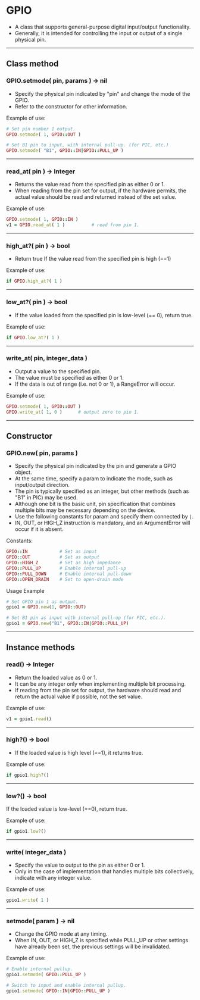 # GPIO

- A class that supports general-purpose digital input/output functionality.
- Generally, it is intended for controlling the input or output of a single physical pin.

---

## Class method


### GPIO.setmode( pin, params ) -> nil

- Specify the physical pin indicated by "pin" and change the mode of the GPIO.
- Refer to the constructor for other information.

Example of use:

```ruby
# Set pin number 1 output.
GPIO.setmode( 1, GPIO::OUT )

# Set B1 pin to input, with internal pull-up. (for PIC, etc.)
GPIO.setmode( "B1", GPIO::IN|GPIO::PULL_UP )
```

---

### read_at( pin ) -> Integer

- Returns the value read from the specified pin as either 0 or 1.
- When reading from the pin set for output, if the hardware permits, the actual value should be read and returned instead of the set value.

Example of use:

```ruby
GPIO.setmode( 1, GPIO::IN )
v1 = GPIO.read_at( 1 )          # read from pin 1.
```

---

### high_at?( pin ) -> bool

- Return true If the value read from the specified pin is high (==1)

Example of use:

```ruby
if GPIO.high_at?( 1 )
```

---

### low_at?( pin ) -> bool

- If the value loaded from the specified pin is low-level (== 0), return true.

Example of use:

```ruby
if GPIO.low_at?( 1 )
```

---

### write_at( pin, integer_data )

- Output a value to the specified pin.
- The value must be specified as either 0 or 1.
- If the data is out of range (i.e. not 0 or 1), a RangeError will occur.

Example of use:

```ruby
GPIO.setmode( 1, GPIO::OUT )
GPIO.write_at( 1, 0 )      # output zero to pin 1.
```

---

## Constructor


### GPIO.new( pin, params )

- Specify the physical pin indicated by the pin and generate a GPIO object.
- At the same time, specify a param to indicate the mode, such as input/output direction.
- The pin is typically specified as an integer, but other methods (such as "B1" in PIC) may be used.
- Although one bit is the basic unit, pin specification that combines multiple bits may be necessary depending on the device.
- Use the following constants for param and specify them connected by `|`.
- IN, OUT, or HIGH_Z instruction is mandatory, and an ArgumentError will occur if it is absent.

Constants:

```ruby
GPIO::IN            # Set as input
GPIO::OUT           # Set as output
GPIO::HIGH_Z        # Set as high impedance
GPIO::PULL_UP       # Enable internal pull-up
GPIO::PULL_DOWN     # Enable internal pull-down
GPIO::OPEN_DRAIN    # Set to open-drain mode
```

Usage Example

```ruby
# Set GPIO pin 1 as output.
gpio1 = GPIO.new(1, GPIO::OUT)

# Set B1 pin as input with internal pull-up (for PIC, etc.).
gpio1 = GPIO.new("B1", GPIO::IN|GPIO::PULL_UP)
```

---

## Instance methods


### read() -> Integer

- Return the loaded value as 0 or 1.
- It can be any integer only when implementing multiple bit processing.
- If reading from the pin set for output, the hardware should read and return the actual value if possible, not the set value.

Example of use:

```ruby
v1 = gpio1.read()
```

---

### high?() -> bool

- If the loaded value is high level (==1), it returns true.

Example of use:

```ruby
if gpio1.high?()
```

---

### low?() -> bool

If the loaded value is low-level (==0), return true.

Example of use:

```ruby
if gpio1.low?()
```

---

### write( integer_data )

- Specify the value to output to the pin as either 0 or 1.
- Only in the case of implementation that handles multiple bits collectively, indicate with any integer value.

Example of use:

```ruby
gpio1.write( 1 )
```

---

### setmode( param ) -> nil

- Change the GPIO mode at any timing.
- When IN, OUT, or HIGH_Z is specified while PULL_UP or other settings have already been set, the previous settings will be invalidated.

Example of use:

```ruby
# Enable internal pullup.
gpio1.setmode( GPIO::PULL_UP )

# Switch to input and enable internal pullup.
gpio1.setmode( GPIO::IN|GPIO::PULL_UP )
```
